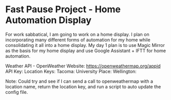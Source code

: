 # Fast Pause Project - Home Automation Display

For work sabbatical, I am going to work on a home display. I plan on incorporating many different forms of automation for my home while consolidating it all into a home display. My day 1 plan is to use Magic Mirror as the basis for my home display and use Google Assistant + IFTT for home automation.



Weather API - OpenWeather
Website: https://openweathermap.org/appid
API Key: 
Location Keys: 
  Tacoma: 
  University Place: 
  Wellington: 
  
Note: Could try and see if I can send a call to openweathermap with a location name, return the location key, and run a script to auto update the config file. 
